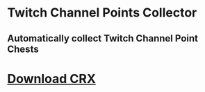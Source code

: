 # Twitch Channel Points Collector
## Automatically collect Twitch Channel Point Chests

# [Download CRX](https://github.com/TimTrayler/twitch-points-collector/releases/download/v1.0/twitch-cpc.crx)
